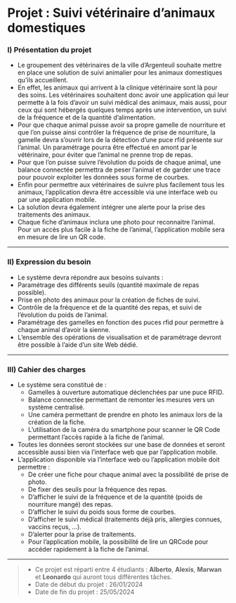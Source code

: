 # Projet : Suivi vétérinaire d’animaux domestiques

### I) Présentation du projet
* Le groupement des vétérinaires de la ville d’Argenteuil souhaite mettre en place une solution de suivi animalier pour les animaux domestiques qu’ils accueillent.
* En effet, les animaux qui arrivent à la clinique vétérinaire sont là pour des soins. Les vétérinaires souhaitent donc avoir une application qui leur permette
  à la fois d’avoir un suivi médical des animaux, mais aussi, pour ceux qui sont hébergés quelques temps après une intervention, un suivi de la fréquence et de la quantité d’alimentation.
* Pour que chaque animal puisse avoir sa propre gamelle de nourriture et que l’on puisse ainsi contrôler la fréquence de prise de nourriture, la gamelle devra s’ouvrir lors de la détection
  d’une puce rfid présente sur l’animal. Un paramétrage pourra être effectué en amont par le vétérinaire, pour éviter que l’animal ne prenne trop de repas.
* Pour que l’on puisse suivre l’évolution du poids de chaque animal, une balance connectée permettra de peser l’animal et de garder une trace pour pouvoir exploiter les données sous forme de courbes.
* Enfin pour permettre aux vétérinaires de suivre plus facilement tous les animaux, l’application devra être accessible via une interface web ou par une application mobile.
* La solution devra également intégrer une alerte pour la prise des traitements des animaux.
* Chaque fiche d’animaux inclura une photo pour reconnaitre l’animal. Pour un accès plus facile à la fiche de l’animal, l’application mobile sera en mesure de lire un QR code.

-------------------------------------------------------------------------------------------------------------------------------------------------------------------------------------------------------------

### II) Expression du besoin
* Le système devra répondre aux besoins suivants :
* Paramétrage des différents seuils (quantité maximale de repas possible).
* Prise en photo des animaux pour la création de fiches de suivi.
* Contrôle de la fréquence et de la quantité des repas, et suivi de l’évolution du poids de l’animal.
* Paramétrage des gamelles en fonction des puces rfid pour permettre à chaque animal d’avoir la sienne.
* L’ensemble des opérations de visualisation et de paramétrage devront être possible à l’aide d’un site Web dédié.

-------------------------------------------------------------------------------------------------------------------------------------------------------------------------------------------------------------

### III) Cahier des charges
* Le système sera constitué de :
    * Gamelles à ouverture automatique déclenchées par une puce RFID.
    * Balance connectée permettant de remonter les mesures vers un système centralisé.
    * Une caméra permettant de prendre en photo les animaux lors de la création de la fiche.
    * L’utilisation de la caméra du smartphone pour scanner le QR Code permettant l’accès rapide à la fiche de l’animal.
* Toutes les données seront stockées sur une base de données et seront accessible aussi bien via l’interface web que par l’application mobile.
* L’application disponible via l’interface web ou l’application mobile doit permettre :
    * De créer une fiche pour chaque animal avec la possibilité de prise de photo.
    * De fixer des seuils pour la fréquence des repas.
    * D’afficher le suivi de la fréquence et de la quantité (poids de nourriture mangé) des repas.
    * D’afficher le suivi du poids sous forme de courbes.
    * D’afficher le suivi médical (traitements déjà pris, allergies connues, vaccins reçus, …).
    * D’alerter pour la prise de traitements.
    * Pour l’application mobile, la possibilité de lire un QRCode pour accéder rapidement à la fiche de l’animal.

-------------------------------------------------------------------------------------------------------------------------------------------------------------------------------------------------------------

> * Ce projet est réparti entre 4 étudiants : __Alberto__, __Alexis__, __Marwan__ et __Leonardo__ qui auront tous différentes tâches.
> * Date de début du projet : 26/01/2024
> * Date de fin du projet : 25/05/2024
